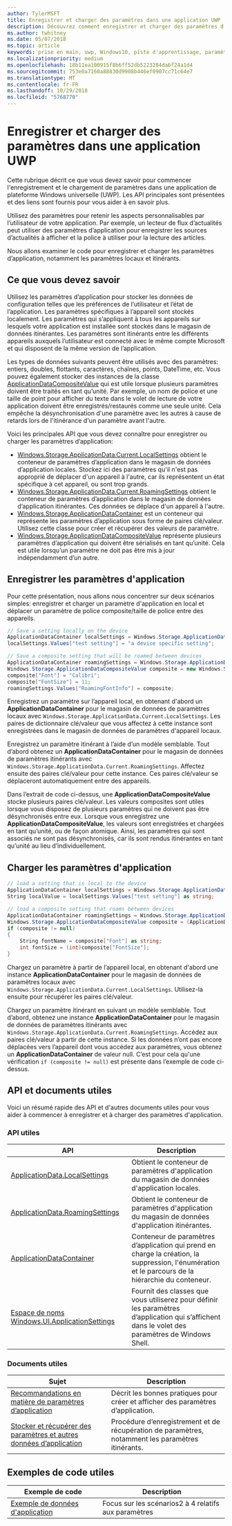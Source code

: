 ```yaml
---
author: TylerMSFT
title: Enregistrer et charger des paramètres dans une application UWP
description: Découvrez comment enregistrer et charger des paramètres d’application dans les applications de plateforme Windows universelle.
ms.author: twhitney
ms.date: 05/07/2018
ms.topic: article
keywords: prise en main, uwp, Windows10, piste d'apprentissage, paramètres, enregistrer des paramètres, charger des paramètres
ms.localizationpriority: medium
ms.openlocfilehash: 18b11ea100915f8b6ff52db5223284da6f24a1d4
ms.sourcegitcommit: 753e0a7160a88830d9908b446ef0907cc71c64e7
ms.translationtype: MT
ms.contentlocale: fr-FR
ms.lasthandoff: 10/29/2018
ms.locfileid: "5768770"
---
```

# <a name="save-and-load-settings-in-a-uwp-app"></a>Enregistrer et charger des paramètres dans une application UWP

Cette rubrique décrit ce que vous devez savoir pour commencer l'enregistrement et le chargement de paramètres dans une application de plateforme Windows universelle (UWP). Les API principales sont présentées et des liens sont fournis pour vous aider à en savoir plus.

Utilisez des paramètres pour retenir les aspects personnalisables par l’utilisateur de votre application. Par exemple, un lecteur de flux d’actualités peut utiliser des paramètres d’application pour enregistrer les sources d’actualités à afficher et la police à utiliser pour la lecture des articles.

Nous allons examiner le code pour enregistrer et charger les paramètres d’application, notamment les paramètres locaux et itinérants.

## <a name="what-do-you-need-to-know"></a>Ce que vous devez savoir

Utilisez les paramètres d’application pour stocker les données de configuration telles que les préférences de l’utilisateur et l’état de l’application.  Les paramètres spécifiques à l’appareil sont stockés localement. Les paramètres qui s’appliquent à tous les appareils sur lesquels votre application est installée sont stockés dans le magasin de données itinérantes. Les paramètres sont itinérants entre les différents appareils auxquels l’utilisateur est connecté avec le même compte Microsoft et qui disposent de la même version de l’application.

Les types de données suivants peuvent être utilisés avec des paramètres: entiers, doubles, flottants, caractères, chaînes, points, DateTime, etc. Vous pouvez également stocker des instances de la classe [ApplicationDataCompositeValue](https://docs.microsoft.com/uwp/api/Windows.Storage.ApplicationDataCompositeValue) qui est utile lorsque plusieurs paramètres doivent être traités en tant qu’unité. Par exemple, un nom de police et une taille de point pour afficher du texte dans le volet de lecture de votre application doivent être enregistrés/restaurés comme une seule unité. Cela empêche la désynchronisation d'une paramètre avec les autres à cause de retards lors de l'itinérance d'un paramètre avant l'autre.

Voici les principales API que vous devez connaître pour enregistrer ou charger les paramètres d’application:

- [Windows.Storage.ApplicationData.Current.LocalSettings](https://docs.microsoft.com/uwp/api/Windows.Storage.ApplicationData#Windows_Storage_ApplicationData_LocalSettings) obtient le conteneur de paramètres d’application dans le magasin de données d’application locales. Stockez ici des paramètres qu'il n'est pas approprié de déplacer d'un appareil à l'autre, car ils représentent un état spécifique à cet appareil, ou sont trop grands.
- [Windows.Storage.ApplicationData.Current.RoamingSettings](https://docs.microsoft.com/uwp/api/windows.storage.applicationdata.roamingsettings#Windows_Storage_ApplicationData_RoamingSettings) obtient le conteneur de paramètres d’application dans le magasin de données d’application itinérantes. Ces données se déplace d'un appareil à l'autre.
- [Windows.Storage.ApplicationDataContainer](https://docs.microsoft.com/uwp/api/windows.storage.applicationdatacontainer) est un conteneur qui représente les paramètres d’application sous forme de paires clé/valeur. Utilisez cette classe pour créer et récupérer des valeurs de paramètre.
- [Windows.Storage.ApplicationDataCompositeValue](https://docs.microsoft.com/uwp/api/Windows.Storage.ApplicationDataCompositeValue) représente plusieurs paramètres d’application qui doivent être sérialisés en tant qu’unité. Cela est utile lorsqu’un paramètre ne doit pas être mis à jour indépendamment d’un autre.

## <a name="save-app-settings"></a>Enregistrer les paramètres d'application

Pour cette présentation, nous allons nous concentrer sur deux scénarios simples: enregistrer et charger un paramètre d'application en local et déplacer un paramètre de police composite/taille de police entre des appareils.

 ```csharp
// Save a setting locally on the device
ApplicationDataContainer localSettings = Windows.Storage.ApplicationData.Current.LocalSettings;
localSettings.Values["test setting"] = "a device specific setting";

// Save a composite setting that will be roamed between devices
ApplicationDataContainer roamingSettings = Windows.Storage.ApplicationData.Current.RoamingSettings;
Windows.Storage.ApplicationDataCompositeValue composite = new Windows.Storage.ApplicationDataCompositeValue();
composite["Font"] = "Calibri";
composite["FontSize"] = 11;
roamingSettings.Values["RoamingFontInfo"] = composite;
 ```

Enregistrez un paramètre sur l’appareil local, en obtenant d'abord un **ApplicationDataContainer** pour le magasin de données de paramètres locaux avec `Windows.Storage.ApplicationData.Current.LocalSettings`. Les paires de dictionnaire clé/valeur que vous affectez à cette instance sont enregistrées dans le magasin de données de paramètres d'appareil locaux.

Enregistrez un paramètre itinérant à l’aide d’un modèle semblable. Tout d’abord obtenez un **ApplicationDataContainer** pour le magasin de données de paramètres itinérants avec `Windows.Storage.ApplicationData.Current.RoamingSettings`. Affectez ensuite des paires clé/valeur pour cette instance.  Ces paires clé/valeur se déplaceront automatiquement entre des appareils.

Dans l’extrait de code ci-dessus, une **ApplicationDataCompositeValue** stocke plusieurs paires clé/valeur. Les valeurs composites sont utiles lorsque vous disposez de plusieurs paramètres qui ne doivent pas être désynchronisés entre eux. Lorsque vous enregistrez une **ApplicationDataCompositeValue**, les valeurs sont enregistrées et chargées en tant qu’unité, ou de façon atomique. Ainsi, les paramètres qui sont associés ne sont pas désynchronisés, car ils sont rendus itinérantes en tant qu’unité au lieu d’individuellement.

## <a name="load-app-settings"></a>Charger les paramètres d'application

```csharp
// load a setting that is local to the device
ApplicationDataContainer localSettings = Windows.Storage.ApplicationData.Current.LocalSettings;
String localValue = localSettings.Values["test setting"] as string;

// load a composite setting that roams between devices
ApplicationDataContainer roamingSettings = Windows.Storage.ApplicationData.Current.RoamingSettings;
Windows.Storage.ApplicationDataCompositeValue composite = (ApplicationDataCompositeValue)roamingSettings.Values["RoamingFontInfo"];
if (composite != null)
{
    String fontName = composite["Font"] as string;
    int fontSize = (int)composite["FontSize"];
}
```

Chargez un paramètre à partir de l’appareil local, en obtenant d'abord une instance **ApplicationDataContainer** pour le magasin de données de paramètres locaux avec `Windows.Storage.ApplicationData.Current.LocalSettings`. Utilisez-la ensuite pour récupérer les paires clé/valeur.

Chargez un paramètre itinérant en suivant un modèle semblable. Tout d’abord, obtenez une instance **ApplicationDataContainer** pour le magasin de données de paramètres itinérants avec `Windows.Storage.ApplicationData.Current.RoamingSettings`. Accédez aux paires clé/valeur à partir de cette instance. Si les données n’ont pas encore déplacées vers l’appareil dont vous accédez aux paramètres, vous obtenez un **ApplicationDataContainer** de valeur null. C’est pour cela qu'une vérification `if (composite != null)` est présente dans l’exemple de code ci-dessus.

## <a name="useful-apis-and-docs"></a>API et documents utiles

Voici un résumé rapide des API et d'autres documents utiles pour vous aider à commencer à enregistrer et à charger des paramètres d'application.

### <a name="useful-apis"></a>API utiles

| API | Description |
|------|---------------|
| [ApplicationData.LocalSettings](https://msdn.microsoft.com/library/windows/apps/windows.storage.applicationdata.temporaryfolder) | Obtient le conteneur de paramètres d'application du magasin de données d'application locales. |
| [ApplicationData.RoamingSettings](https://docs.microsoft.com/uwp/api/windows.storage.applicationdata.roamingsettings) | Obtient le conteneur de paramètres d'application du magasin de données d'application itinérantes. |
| [ApplicationDataContainer](https://docs.microsoft.com/uwp/api/windows.storage.applicationdatacontainer) | Conteneur de paramètres d’application qui prend en charge la création, la suppression, l'énumération et le parcours de la hiérarchie du conteneur. |
| [Espace de noms Windows.UI.ApplicationSettings](https://docs.microsoft.com/uwp/api/windows.ui.applicationsettings) | Fournit des classes que vous utiliserez pour définir les paramètres d’application qui s’affichent dans le volet des paramètres de Windows Shell. |

### <a name="useful-docs"></a>Documents utiles

| Sujet | Description |
|-------|----------------|
| [Recommandations en matière de paramètres d’application](https://docs.microsoft.com/windows/uwp/design/app-settings/guidelines-for-app-settings) | Décrit les bonnes pratiques pour créer et afficher des paramètres d’application. |
| [Stocker et récupérer des paramètres et autres données d’application](https://docs.microsoft.com/windows/uwp/design/app-settings/store-and-retrieve-app-data#create-and-read-a-local-file) | Procédure d’enregistrement et de récupération de paramètres, notamment les paramètres itinérants. |

## <a name="useful-code-samples"></a>Exemples de code utiles

| Exemple de code | Description |
|-----------------|---------------|
| [Exemple de données d'application](https://github.com/Microsoft/Windows-universal-samples/tree/master/Samples/ApplicationData) | Focus sur les scénarios2 à 4 relatifs aux paramètres |